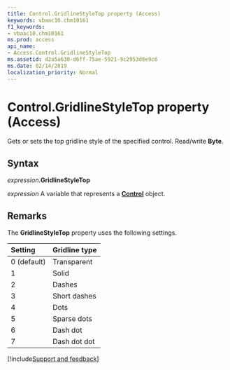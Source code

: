 ```yaml
---
title: Control.GridlineStyleTop property (Access)
keywords: vbaac10.chm10161
f1_keywords:
- vbaac10.chm10161
ms.prod: access
api_name:
- Access.Control.GridlineStyleTop
ms.assetid: d2a5a630-d6ff-75ae-5921-9c2953d8e9c6
ms.date: 02/14/2019
localization_priority: Normal
---
```



# Control.GridlineStyleTop property (Access)

Gets or sets the top gridline style of the specified control. Read/write **Byte**.


## Syntax

_expression_.**GridlineStyleTop**

_expression_ A variable that represents a **[Control](Access.Control.md)** object.


## Remarks

The **GridlineStyleTop** property uses the following settings.

|Setting|Gridline type|
|:-----|:-----|
|0 (default)|Transparent|
|1|Solid|
|2|Dashes|
|3|Short dashes|
|4|Dots|
|5|Sparse dots|
|6|Dash dot|
|7|Dash dot dot|



[!include[Support and feedback](~/includes/feedback-boilerplate.md)]


